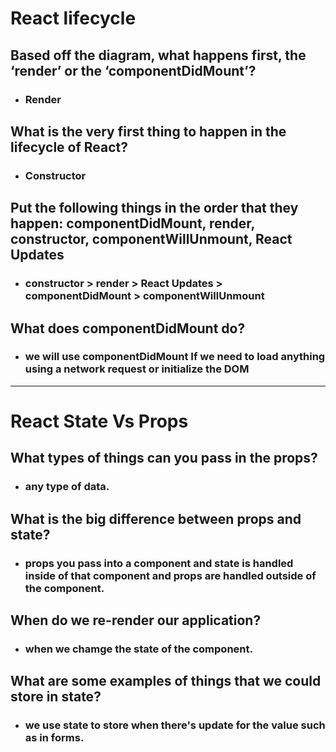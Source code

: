 # React lifecycle
## Based off the diagram, what happens first, the ‘render’ or the ‘componentDidMount’?
  - ### Render
## What is the very first thing to happen in the lifecycle of React?
  - ### Constructor
## Put the following things in the order that they happen: componentDidMount, render, constructor, componentWillUnmount, React Updates
  - ### constructor > render > React Updates > componentDidMount > componentWillUnmount
## What does componentDidMount do?
  - ### we will use componentDidMount If we need to load anything using a network request or initialize the DOM 

---
# React State Vs Props
 ## What types of things can you pass in the props?
  - ### any type of data.

## What is the big difference between props and state?
  - ### props you pass into a component and state is handled inside of that component and props are handled outside of the component.

## When do we re-render our application?
  - ### when we chamge the state of the component.
  

## What are some examples of things that we could store in state?
  - ###  we use state to store when there's update for the value such as in forms.

